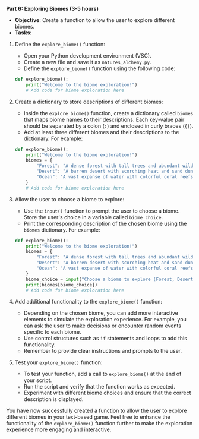 **Part 6: Exploring Biomes (3-5 hours)**

- **Objective**: Create a function to allow the user to explore different biomes.
- **Tasks**:
1. Define the `explore_biome()` function: 
   - Open your Python development environment (VSC).
   - Create a new file and save it as `natures_alchemy.py`.
   - Define the `explore_biome()` function using the following code:

    ```python
    def explore_biome():
        print("Welcome to the biome exploration!")
        # Add code for biome exploration here
    ```

2. Create a dictionary to store descriptions of different biomes:
   - Inside the `explore_biome()` function, create a dictionary called `biomes` that maps biome names to their descriptions. Each key-value pair should be separated by a colon (`:`) and enclosed in curly braces (`{}`).
   - Add at least three different biomes and their descriptions to the dictionary. For example:

    ```python
    def explore_biome():
        print("Welcome to the biome exploration!")
        biomes = {
            "Forest": "A dense forest with tall trees and abundant wildlife.",
            "Desert": "A barren desert with scorching heat and sand dunes.",
            "Ocean": "A vast expanse of water with colorful coral reefs and marine life."
        }
        # Add code for biome exploration here
    ```

3. Allow the user to choose a biome to explore:
   - Use the `input()` function to prompt the user to choose a biome. Store the user's choice in a variable called `biome_choice`.
   - Print the corresponding description of the chosen biome using the `biomes` dictionary. For example:

    ```python
    def explore_biome():
        print("Welcome to the biome exploration!")
        biomes = {
            "Forest": "A dense forest with tall trees and abundant wildlife.",
            "Desert": "A barren desert with scorching heat and sand dunes.",
            "Ocean": "A vast expanse of water with colorful coral reefs and marine life."
        }
        biome_choice = input("Choose a biome to explore (Forest, Desert, or Ocean): ")
        print(biomes[biome_choice])
        # Add code for biome exploration here
    ```

4. Add additional functionality to the `explore_biome()` function:
   - Depending on the chosen biome, you can add more interactive elements to simulate the exploration experience. For example, you can ask the user to make decisions or encounter random events specific to each biome.
   - Use control structures such as `if` statements and loops to add this functionality.
   - Remember to provide clear instructions and prompts to the user.

5. Test your `explore_biome()` function:
   - To test your function, add a call to `explore_biome()` at the end of your script.
   - Run the script and verify that the function works as expected.
   - Experiment with different biome choices and ensure that the correct description is displayed.

You have now successfully created a function to allow the user to explore different biomes in your text-based game. Feel free to enhance the functionality of the `explore_biome()` function further to make the exploration experience more engaging and interactive.
